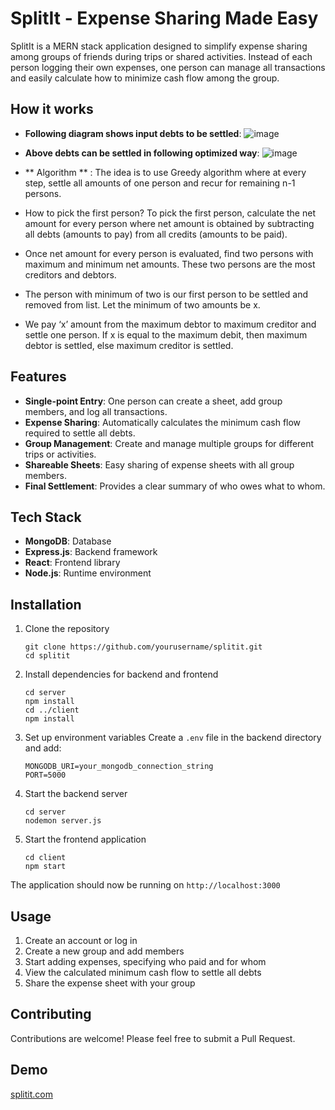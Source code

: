 # SplitIt - Expense Sharing Made Easy

SplitIt is a MERN stack application designed to simplify expense sharing among groups of friends during trips or shared activities. Instead of each person logging their own expenses, one person can manage all transactions and easily calculate how to minimize cash flow among the group.

## How it works 
   - **Following diagram shows input debts to be settled**:
   ![image](https://github.com/user-attachments/assets/e894410d-0255-42ad-9efe-eccd9fb3548b)
   - **Above debts can be settled in following optimized way**:
   ![image](https://github.com/user-attachments/assets/301328f9-124c-41bf-b71d-82467823fa0d)

   - ** Algorithm ** : The idea is to use Greedy algorithm where at every step, settle all amounts of one person and recur for remaining n-1 persons.
   - How to pick the first person? To pick the first person, calculate the net amount for every person where net amount is obtained by subtracting all debts (amounts to pay) from all credits (amounts to be paid).
   - Once net amount for every person is evaluated, find two persons with maximum and minimum net amounts. These two persons are the most creditors and debtors.
   - The person with minimum of two is our first person to be settled and removed from list. Let the minimum of two amounts be x.
   - We pay ‘x’ amount from the maximum debtor to maximum creditor and settle one person. If x is equal to the maximum debit, then maximum debtor is settled, else maximum creditor is settled.


## Features

- **Single-point Entry**: One person can create a sheet, add group members, and log all transactions.
- **Expense Sharing**: Automatically calculates the minimum cash flow required to settle all debts.
- **Group Management**: Create and manage multiple groups for different trips or activities.
- **Shareable Sheets**: Easy sharing of expense sheets with all group members.
- **Final Settlement**: Provides a clear summary of who owes what to whom.

## Tech Stack

- **MongoDB**: Database
- **Express.js**: Backend framework
- **React**: Frontend library
- **Node.js**: Runtime environment

## Installation

1. Clone the repository
   ```
   git clone https://github.com/yourusername/splitit.git
   cd splitit
   ```

2. Install dependencies for backend and frontend
   ```
   cd server
   npm install
   cd ../client
   npm install
   ```

3. Set up environment variables
   Create a `.env` file in the backend directory and add:
   ```
   MONGODB_URI=your_mongodb_connection_string
   PORT=5000
   ```

4. Start the backend server
   ```
   cd server
   nodemon server.js
   ```

5. Start the frontend application
   ```
   cd client
   npm start
   ```

The application should now be running on `http://localhost:3000`

## Usage

1. Create an account or log in
2. Create a new group and add members
3. Start adding expenses, specifying who paid and for whom
4. View the calculated minimum cash flow to settle all debts
5. Share the expense sheet with your group

## Contributing

Contributions are welcome! Please feel free to submit a Pull Request.

## Demo

[splitit.com](https://splitit-sife.onrender.com/)

